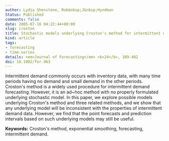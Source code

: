 ```yaml
---
author: Lydia Shenstone, Rob&nbsp;J&nbsp;Hyndman
Status: Published
comments: false
date: 2005-07-16 04:22:44+00:00
slug: croston
title: Stochastic models underlying Croston's method for intermittent demand forecasting
kind: article
tags:
- forecasting
- time series
details: <em>Journal of Forecasting</em> <b>24</b>, 389-402
doi: 10.1002/for.963
---
```


Intermittent demand commonly occurs with inventory data, with many time periods having no demand and small demand in the other periods. Croston's method is a widely used procedure for intermittent demand forecasting. However, it is an ad~hoc method with no properly formulated underlying stochastic model. In this paper, we explore possible models underlying Croston's method and three related methods, and we show that any underlying model will be inconsistent with the properties of intermittent demand data. However, we find that the point forecasts and prediction intervals based on such underlying models may still be useful.

**Keywords:** Croston's method, exponential smoothing, forecasting, intermittent demand.
